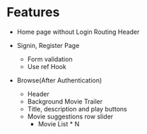 

# Features
- Home page without Login
Routing
Header

- Signin, Register Page
    - Form validation
    - Use ref Hook
     

- Browse(After Authentication)
    - Header
    - Background Movie Trailer
    - Title, description and play buttons
    - Movie suggestions row slider
        - Movie List * N
    
    

